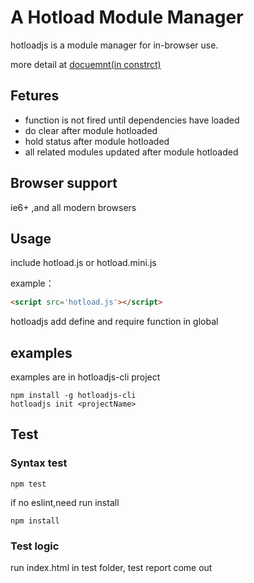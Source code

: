 # A Hotload Module Manager 

hotloadjs is a module manager for in-browser use.

more detail at
[docuemnt(in constrct)]()

## Fetures

- function is not fired until dependencies have loaded
- do clear after module hotloaded
- hold status after module hotloaded
- all related modules updated after module hotloaded


## Browser support

ie6+ ,and all modern browsers

## Usage

include hotload.js or hotload.mini.js

example：
``` html
<script src='hotload.js'></script>
```
hotloadjs add define and require function in global

## examples

examples are in hotloadjs-cli project

``` shell
npm install -g hotloadjs-cli
hotloadjs init <projectName>
```

## Test

### Syntax test
``` shell
npm test
```

if no eslint,need run install 

``` shell
npm install
```
### Test logic

run index.html in test folder, test report come out
